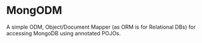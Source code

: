 # MongODM
A simple ODM, Object/Document Mapper (as ORM is for Relational DBs) for accessing MongoDB using annotated POJOs.
